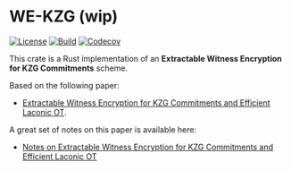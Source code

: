 # WE-KZG (wip)

[![License][mit-badge]][mit-url]
[![Build][actions-badge]][actions-url]
[![Codecov][codecov-badge]][codecov-url]

[mit-badge]: https://img.shields.io/badge/license-MIT-blue.svg
[mit-url]: https://github.com/brech1/we-kzg/blob/master/LICENSE
[actions-badge]: https://github.com/brech1/we-kzg/actions/workflows/build.yml/badge.svg
[actions-url]: https://github.com/brech1/we-kzg/actions?query=branch%3Amaster
[codecov-badge]: https://codecov.io/github/brech1/we-kzg/graph/badge.svg
[codecov-url]: https://app.codecov.io/github/brech1/we-kzg/

This crate is a Rust implementation of an **Extractable Witness Encryption for KZG Commitments** scheme.

Based on the following paper:

- [Extractable Witness Encryption for KZG Commitments
  and Efficient Laconic OT](https://eprint.iacr.org/2024/264.pdf).

A great set of notes on this paper is available here:

- [Notes on Extractable Witness Encryption for KZG Commitments and Efficient Laconic OT](https://hackmd.io/@letargicus/Hk3rpPnK0)
